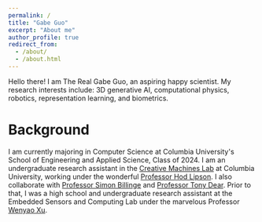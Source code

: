```yaml
---
permalink: /
title: "Gabe Guo"
excerpt: "About me"
author_profile: true
redirect_from:
  - /about/
  - /about.html
---
```


Hello there! I am The Real Gabe Guo, an aspiring happy scientist. My research interests include: 3D generative AI, computational physics, robotics, representation learning, and biometrics.

Background
=====
I am currently majoring in Computer Science at Columbia University's School of Engineering and Applied Science, Class of 2024. I am an undergraduate research assistant in the [Creative Machines Lab](https://www.creativemachineslab.com/) at Columbia University, working under the wonderful [Professor Hod Lipson](https://www.hodlipson.com/). I also collaborate with [Professor Simon Billinge](https://billingegroup.github.io/) and [Professor Tony Dear](https://www.engineering.columbia.edu/faculty/tony-dear). Prior to that, I was a high school and undergraduate research assistant at the Embedded Sensors and Computing Lab under the marvelous Professor [Wenyao Xu](https://cse.buffalo.edu/~wenyaoxu/).
